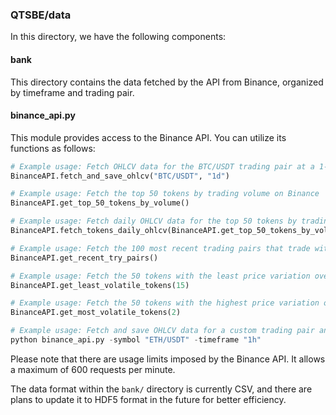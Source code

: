 ### QTSBE/data

In this directory, we have the following components:

#### bank
This directory contains the data fetched by the API from Binance, organized by timeframe and trading pair.

#### binance_api.py
This module provides access to the Binance API. You can utilize its functions as follows:

```python
# Example usage: Fetch OHLCV data for the BTC/USDT trading pair at a 1-day interval and save it to a CSV file
BinanceAPI.fetch_and_save_ohlcv("BTC/USDT", "1d")

# Example usage: Fetch the top 50 tokens by trading volume on Binance
BinanceAPI.get_top_50_tokens_by_volume()

# Example usage: Fetch daily OHLCV data for the top 50 tokens by trading volume on Binance
BinanceAPI.fetch_tokens_daily_ohlcv(BinanceAPI.get_top_50_tokens_by_volume())

# Example usage: Fetch the 100 most recent trading pairs that trade with TRY on Binance
BinanceAPI.get_recent_try_pairs()

# Example usage: Fetch the 50 tokens with the least price variation over the past 15 days on Binance
BinanceAPI.get_least_volatile_tokens(15)

# Example usage: Fetch the 50 tokens with the highest price variation over the past 2 days on Binance
BinanceAPI.get_most_volatile_tokens(2)

# Example usage: Fetch and save OHLCV data for a custom trading pair and timeframe provided as command-line arguments
python binance_api.py -symbol "ETH/USDT" -timeframe "1h"
```

Please note that there are usage limits imposed by the Binance API. It allows a maximum of 600 requests per minute.

The data format within the `bank/` directory is currently CSV, and there are plans to update it to HDF5 format in the future for better efficiency.
